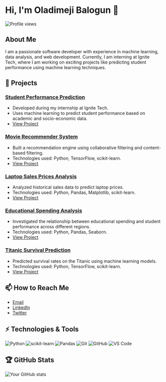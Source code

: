 # Hi, I'm Oladimeji Balogun 👋

![Profile views](https://gpvc.arturio.dev/boladimeji834)

## About Me

I am a passionate software developer with experience in machine learning, data analysis, and web development. Currently, I am interning at Ignite Tech, where I am working on exciting projects like predicting student performance using machine learning techniques.

## 🔭 Projects

### [Student Performance Prediction](https://github.com/your-username/student-performance-prediction)
- Developed during my internship at Ignite Tech.
- Uses machine learning to predict student performance based on academic and socio-economic data.
- [View Project](https://github.com/your-username/student-performance-prediction)

### [Movie Recommender System](https://github.com/your-username/movie-recommender-system)
- Built a recommendation engine using collaborative filtering and content-based filtering.
- Technologies used: Python, TensorFlow, scikit-learn.
- [View Project](https://github.com/your-username/movie-recommender-system)

### [Laptop Sales Prices Analysis](https://github.com/your-username/laptop-sales-prices)
- Analyzed historical sales data to predict laptop prices.
- Technologies used: Python, Pandas, Matplotlib, scikit-learn.
- [View Project](https://github.com/your-username/laptop-sales-prices)

### [Educational Spending Analysis](https://github.com/your-username/educational-spending)
- Investigated the relationship between educational spending and student performance across different regions.
- Technologies used: Python, Pandas, Seaborn.
- [View Project](https://github.com/your-username/educational-spending)

### [Titanic Survival Prediction](https://github.com/your-username/titanic-survival)
- Predicted survival rates on the Titanic using machine learning models.
- Technologies used: Python, TensorFlow, scikit-learn.
- [View Project](https://github.com/your-username/titanic-survival)


## 📫 How to Reach Me

- [Email](mailto:boladimeji834@gmail.com)
- [LinkedIn](https://www.linkedin.com/in/balogunoladimeji/)
- [Twitter](https://twitter.com/wave_mux)

## ⚡ Technologies & Tools

![Python](https://img.shields.io/badge/-Python-000?&logo=Python)
![scikit-learn](https://img.shields.io/badge/-scikit--learn-000?&logo=scikit-learn)
![Pandas](https://img.shields.io/badge/-Pandas-000?&logo=Pandas)
![Git](https://img.shields.io/badge/-Git-000?&logo=git)
![GitHub](https://img.shields.io/badge/-GitHub-000?&logo=github)
![VS Code](https://img.shields.io/badge/-VS%20Code-000?&logo=visual-studio-code)

## 🏆 GitHub Stats

![Your GitHub stats](https://github-readme-stats.vercel.app/api?username=boladimeji834&show_icons=true&theme=radical)
